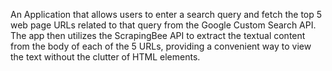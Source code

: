  An Application that allows users to enter a search query and fetch the top 5 web page URLs related to that query from the Google Custom Search API. The app then utilizes the ScrapingBee API to extract the textual content from the body of each of the 5 URLs, providing a convenient way to view the text without the clutter of HTML elements.
